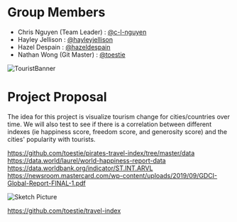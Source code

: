 # Group Members
* Chris Nguyen (Team Leader) : [@c-l-nguyen](https://github.com/c-l-nguyen)
* Hayley Jellison : [@hayleyjellison](https://github.com/hayleyjellison)
* Hazel Despain : [@hazeldespain](https://github.com/hazeldespain)
* Nathan Wong (Git Master) : [@toestie](https://github.com/toestie)

![TouristBanner](./Resources/images/banner.jpg)

# Project Proposal
The idea for this project is visualize tourism change for cities/countries over time. We will also test to see if there is a correlation between different indexes (ie happiness score, freedom score, and generosity score) and the cities' popularity with tourists. 

   <!-- - A link to your dataset(s) and a screenshot of the metadata if it exists. -->

https://github.com/toestie/pirates-travel-index/tree/master/data
https://data.world/laurel/world-happiness-report-data
https://data.worldbank.org/indicator/ST.INT.ARVL
https://newsroom.mastercard.com/wp-content/uploads/2019/09/GDCI-Global-Report-FINAL-1.pdf


<!-- Sketch of the final design -->
![Sketch Picture](https://github.com/toestie/travel-index/blob/master/Resources/images/sketch.jpg)

<!-- A link to the primary GitHub repository you’ll be housing your work in -->
   https://github.com/toestie/travel-index
